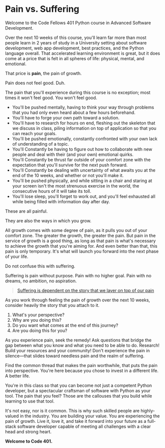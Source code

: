 # Pain vs. Suffering

Welcome to the Code Fellows 401 Python course in Advanced Software Development.

Over the next 10 weeks of this course, you'll learn far more than most people learn in 2 years of study in a University setting about software development, web app development, best practices, and the Python language overall. That accelerated learning environment is great, but it does come at a price that is felt in all spheres of life: physical, mental, and emotional.

That price is **pain**, the pain of growth.

Pain does not feel good. Duh.

The pain that you'll experience during this course is no exception; most times it won't feel good. You won't feel good.

- You'll be pushed mentally, having to think your way through problems that you had only even heard about a few hours beforehand.
- You'll have to forge your own path toward a solution.
- You'll have to research for hours on end, fleshing out the skeleton that we discuss in class, piling information on top of application so that you can reach your goals.
- You'll be pushed emotionally, constantly confronted with your own lack of understanding of a topic.
- You'll Constantly be having to figure out how to collaborate with new people and deal with their (and your own) emotional quirks.
- You'll Constantly be thrust far outside of your comfort zone with the expectation that you'll survive for the next push forward.
- You'll Constantly be dealing with uncertainty of what awaits you at the end of the 10 weeks, and whether or not you'll make it.
- You'll be pushed physically, and while sitting in a chair and staring at your screen isn't the most strenuous exercise in the world, the consecutive hours of it will take its toll.
- You'll lose sleep, you'll forget to work out, and you'll feel exhausted all while being filled with information day after day.

These are all painful.

They are also the ways in which you grow.

All growth comes with some degree of pain, as it pulls you out of your comfort zone. The greater the growth, the greater the pain. But pain in the service of growth is a good thing, as long as that pain is what's necessary to achieve the growth that you're aiming for. And even better than that, this pain is only temporary. It's what will launch you forward into the next phase of your life.

Do not confuse this with suffering.

Suffering is pain without purpose.
Pain with no higher goal.
Pain with no dreams, no ambition, no aspiration.

> [Suffering is dependent on the story that we layer on top of our pain](http://acleanmind.org/essential-topics/pain-vs-suffering/)

As you work through feeling the pain of growth over the next 10 weeks, consider heavily the story that you attach to it.
1. What's your perspective?
1. Why are you doing this?
1. Do you want what comes at the end of this journey?
1. Are you doing this for you?

As you experience pain, seek the remedy!  Ask questions that bridge the gap between what you know and what you need to be able to do. Research! Build your resources and your community! Don't experience the pain in silence—that slides toward needless pain and the realm of suffering.

Find the common thread that makes the pain worthwhile, that puts the pain into perspective. You're here because you chose to invest in a different life. A better life.

You're in this class so that you can become not just a competent Python developer, but a spectacular craftsman of software with Python as your tool. The pain that you feel? Those are the callouses that you build while learning to use that tool.

It's not easy, nor is it common. This is why such skilled people are highly-valued in the industry. You are building your value. You are experiencing the pain of growth. Live it, love it, and take it forward into your future as a full-stack software developer capable of meeting all challenges with a clear head and strong heart.

**Welcome to Code 401.**
